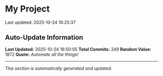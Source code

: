 # My Project


Last updated: 2025-10-24 16:25:37

























































































































































































































































## Auto-Update Information

**Last Updated:** 2025-10-24 16:50:05
**Total Commits:** 249
**Random Value:** 1872
**Quote:** _Automate all the things!_

---
_This section is automatically generated and updated._